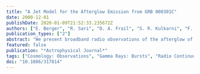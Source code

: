 ```yaml
---
title: "A Jet Model for the Afterglow Emission from GRB 000301C"
date: 2000-12-01
publishDate: 2020-01-09T21:52:33.235672Z
authors: ["E. Berger", "R. Sari", "D. A. Frail", "S. R. Kulkarni", "F. Bertoldi", "A. B. Peck", "K. M. Menten", "D. S. Shepherd", "G. H. Moriarty-Schieven", "G. Pooley", "J. S. Bloom", "A. Diercks", "T. J. Galama", "K. Hurley"]
publication_types: ["2"]
abstract: "We present broadband radio observations of the afterglow of GRB 000301C, spanning from 1.4 to 350 GHz for the period of 3-130 days after the burst. These radio data, in addition to measurements in the optical bands, suggest that the afterglow arises from a collimated outflow, i.e., a jet. To test this hypothesis in a self-consistent manner, we employ a global fit and find that a model of a jet expanding into a constant-density interstellar medium (ISM+jet) provides the best fit to the data. A model of the burst occurring in a wind-shaped circumburst medium (wind- only model) can be ruled out, and a wind+jet model provides a much poorer fit of the optical/IR data than the ISM+jet model. In addition, we present the first clear indication that the reported fluctuations in the optical/IR are achromatic, with similar amplitudes in all bands, and possibly extend into the radio regime. Using the parameters derived from the global fit, in particular a jet break time t$_jet$åisebox-0.5ex 7.3 days, we infer a jet opening angle of þeta$_0$i̊sebox-0.5ex 0.2 rad; consequently, the estimate of the emitted energy in the GRB itself is reduced by a factor of 50 relative to the isotropic value, giving Ers̊ebox-0.5ex 1.1×10$^51$ ergs."
featured: false
publication: "*Astrophysical Journal*"
tags: ["Cosmology: Observations", "Gamma Rays: Bursts", "Radio Continuum: General", "Astrophysics"]
doi: "10.1086/317814"
---
```


